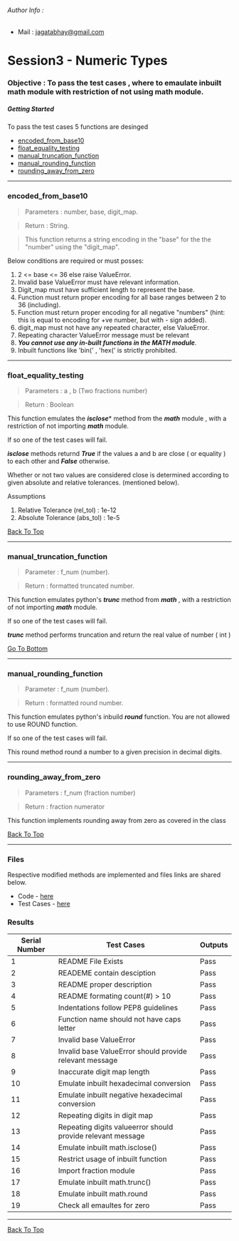 
  ###### Author Info :
   
- Mail : [jagatabhay@gmail.com](jagatabhay@gmail.com)


# Session3 - Numeric Types
### Objective : To pass the test cases , where to emaulate inbuilt math module with restriction of not using math module.

##### *Getting Started*

To pass the test cases 5 functions are desinged
- [encoded_from_base10](#encoded_from_base10)
- [float_equality_testing](#float_equality_testing)
- [manual_truncation_function](#manual_truncation_function)
- [manual_rounding_function](#manual_rounding_function)
- [rounding_away_from_zero](#rounding_away_from_zero)

---





### encoded_from_base10
> Parameters :  number, base, digit_map. 

> Return : String.

> This function returns a string encoding in the "base" for the the "number" using the "digit_map".


Below conditions are required or must posses:
1. 2 <= base <= 36 else raise ValueError.
1. Invalid base ValueError must have relevant information.
1. Digit_map must have sufficient length to represent the base.
1. Function must return proper encoding for all base ranges between 2 to 36 (including).
1. Function must return proper encoding for all negative "numbers" (hint: this is equal to encoding for +ve number, but with - sign added).
1. digit_map must not have any repeated character, else ValueError.
1. Repeating character ValueError message must be relevant
1. ***You cannot use any in-built functions in the MATH module***.
1. Inbuilt functions like 'bin(' , 'hex(' is strictly prohibited.





---

### float_equality_testing
> Parameters : a , b (Two fractions number)

> Return : Boolean

This function emulates the ***isclose**** method from the ***math*** module , with a restriction of not importing ***math*** module.

If so one of the test cases will fail.

***isclose*** methods returnd ***True*** if the values a and b are close ( or equality ) to each other and ***False*** otherwise.

Whether or not two values are considered close is determined according to given absolute and relative tolerances. (mentioned below).


Assumptions
1. Relative Tolerance (rel_tol) : 1e-12
1. Absolute Tolerance (abs_tol) : 1e-5



[Back To Top](#session3---numeric-types)

---

### manual_truncation_function
> Parameter : f_num (number).

> Return : formatted truncated number.

 This function emulates python's ***trunc*** method from ***math*** , with a restriction of not importing ***math*** module.
 
 If so one of the test cases will fail.
 
 ***trunc***  method performs  truncation and return the real value of number ( int )
 
 
 
 [Go To Bottom](#results)

---


### manual_rounding_function
> Parameter : f_num (number).

> Return : formatted round number.

This function emulates python's inbuild ***round*** function. You are not allowed to use ROUND function.

If so one of the test cases will fail.

This round method round a number to a given precision in decimal digits.


---

### rounding_away_from_zero
> Parameters : f_num (fraction number)

> Return : fraction numerator

This function implements rounding away from zero as covered in the class


[Back To Top](#session3---numeric-types)

---

### Files

Respective modified methods are implemented and files links are shared below.

- Code - [here](https://github.com/jagatabhay/EPAi/blob/master/S3/session3.py)
- Test Cases - [here](https://github.com/jagatabhay/EPAi/blob/master/S3/test_session3.py)


### Results
  
 
| Serial Number  | Test Cases | Outputs |
| ------------- | ------------- |-------- |
|  1 | README File Exists  | Pass    |
| 2 |  READEME contain desciption | Pass |
| 3  | README proper description  | Pass    |
| 4 | README formating count(#) > 10  | Pass |
|  5 | Indentations follow PEP8 guidelines | Pass    |
| 6 | Function name should not have caps letter | Pass |
| 7  | Invalid base ValueError   | Pass    |
| 8 | Invalid base ValueError should provide relevant message | Pass |
|  9 | Inaccurate digit map length  | Pass    |
| 10 | Emulate inbuilt hexadecimal conversion | Pass |
| 11  | Emulate inbuilt negative hexadecimal conversion | Pass    |
| 12 |  Repeating digits in digit map | Pass |
| 13 | Repeating digits valueerror should provide relevant message  | Pass    |
| 14 | Emulate inbuilt math.isclose()  | Pass |
| 15 | Restrict usage of inbuilt function  | Pass    |
| 16| Import fraction module | Pass |
| 17 | Emulate inbuilt math.trunc()  | Pass    |
| 18 | Emulate inbuilt math.round  | Pass |
| 19 | Check all emaultes for zero  | Pass    |

 
---



[Back To Top](#session3---numeric-types)
